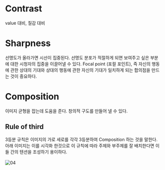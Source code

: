 # Contrast
value 대비, 질감 대비
# Sharpness
선명도가 올라가면 시선이 집중된다. 선명도 분포가 적절하게 되면 보여주고 싶은 부분에 대한 시청자의 집중을 이끌어낼 수 있다.
Focal point (포컬 포인트), 즉 자신의 행동에 관한 상대의 기대와 상대의 행동에 관한 자신의 기대가 일치하게 되는 합의점을 만드는 것이 중요하다.
# Composition
이미지 균형을 잡는데 도움을 준다. 창의적 구도를 만들어 낼 수 있다.
## Rule of third
3등분 규칙은 이미지의 가로 세로를 각각 3등분하여 Composition 하는 것을 말한다. 아래 이미지는 이를 시각화 한것으로 이 규칙에 따라 주제와 부주제를 잘 배치한다면 이들 간의 텐션을 조성하기 용이하다.
<br/><br/>![04](https://user-images.githubusercontent.com/112813981/206625376-989d4b41-6531-416d-a827-02dee0faaa12.jpg)
